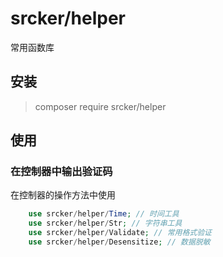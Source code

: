 # srcker/helper

常用函数库

## 安装
> composer require srcker/helper


## 使用

### 在控制器中输出验证码

在控制器的操作方法中使用

```php
    use srcker/helper/Time; // 时间工具
    use srcker/helper/Str; // 字符串工具
    use srcker/helper/Validate; // 常用格式验证
    use srcker/helper/Desensitize; // 数据脱敏
```

